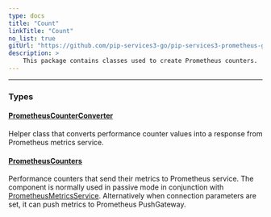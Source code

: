 ```yaml
---
type: docs
title: "Count"
linkTitle: "Count"
no_list: true
gitUrl: "https://github.com/pip-services3-go/pip-services3-prometheus-go"
description: >
    This package contains classes used to create Prometheus counters.
---
```

---
<div class="module-body"> 

### Types

#### [PrometheusCounterConverter](prometheus_counter_converter)
Helper class that converts performance counter values into
a response from Prometheus metrics service.

#### [PrometheusCounters](prometheus_counters)
Performance counters that send their metrics to Prometheus service.
The component is normally used in passive mode in conjunction with [PrometheusMetricsService](../services/prometheus_metrics_service).
Alternatively when connection parameters are set, it can push metrics to Prometheus PushGateway.


</div>

